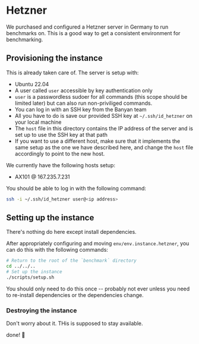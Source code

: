 # Hetzner 
We purchased and configured a Hetzner server in Germany to run benchmarks on. This is a good way to get a consistent environment for benchmarking.

## Provisioning the instance
This is already taken care of. The server is setup with:
- Ubuntu 22.04
- A user called `user` accessible by key authentication only
- `user` is a passwordless sudoer for all commands (this scope should be limited later) but can also run non-priviliged commands.
- You can log in with an SSH key from the Banyan team
- All you have to do is save our provided SSH key at `~/.ssh/id_hetzner` on your local machine
- The `host` file in this directory contains the IP address of the server and is set up to use the SSH key at that path
- If you want  to use a different host, make sure that it implements the same setup as the one we have described here, and change the `host` file accordingly to point to the new host.

We currently have the following hosts setup:
- AX101 @ 167.235.7.231

[//]: # (- AX41-NVME @ 85.10.194.34)

You should be able to log in with the following command:
```bash
ssh -i ~/.ssh/id_hetzner user@<ip address>
```

## Setting up the instance
There's nothing do here except install dependencies.

After appropriately configuring and moving `env/env.instance.hetzner`, you can do this with the following commands:
```bash
# Return to the root of the `benchmark` directory
cd ../../..
# Set up the instance
./scripts/setup.sh
```
You should only need to do this once -- probably not ever unless you need to re-install dependencies or the dependencies change.

### Destroying the instance
Don't worry about it. THis is supposed to stay available.

done! :tada: 
